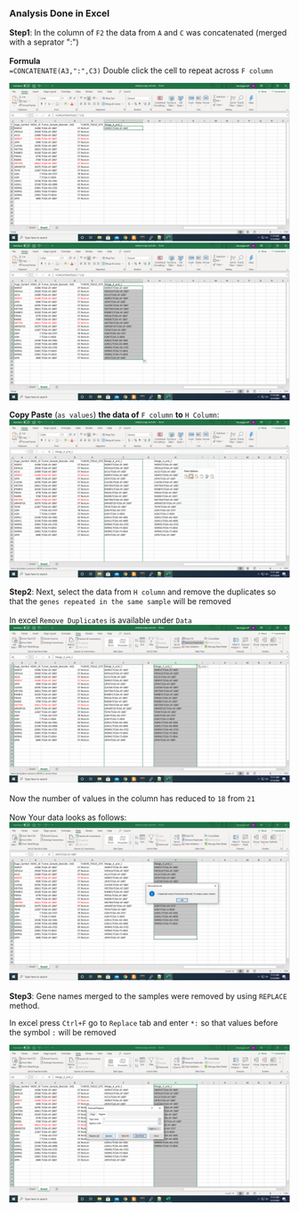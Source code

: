 ### Analysis Done in Excel



**Step1**: In the column of `F2` the data from `A` and `C` was concatenated (merged with a seprator ":") <br>
<br>
**Formula** <br>
`=CONCATENATE(A3,":",C3)` Double click the cell to repeat across `F column` 

<img src='img/Screenshot (5).png'>

<br>

<img src='img/Screenshot (6).png'>

**Copy Paste** (`as values`) **the data of** `F column` **to** `H Column`: <br>
<img src='img/Screenshot (7).png'>


**Step2**: Next, select the data from `H column` and remove the duplicates so that the `genes repeated in the same sample` will be removed<br>
<br>In excel `Remove Duplicates` is available under `Data`
<br>
<img src='img/Screenshot (8).png'>
<br><br>
Now the number of values in the column has reduced to `18` from `21`
<br><br>
Now Your data looks as follows:<br>
<img src='img/Screenshot (9).png'>
<br><br>
**Step3**: Gene names merged to the samples were removed by using `REPLACE` method. <br>

In excel press `Ctrl+F` go to `Replace` tab and enter `*:` so that values before the symbol `:` will be removed

<img src='img/Screenshot (10).png'>

